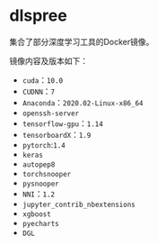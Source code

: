# dlspree

集合了部分深度学习工具的Docker镜像。

镜像内容及版本如下：

+ `cuda`：`10.0`
+ `CUDNN`：`7`
+ `Anaconda`：`2020.02-Linux-x86_64`
+ `openssh-server`
+ `tensorflow-gpu`：`1.14`
+ `tensorboardX`：`1.9`
+ `pytorch`:`1.4`
+ `keras`
+ `autopep8`
+ `torchsnooper`
+ `pysnooper`
+ `NNI`：`1.2`
+ `jupyter_contrib_nbextensions` 
+ `xgboost`
+ `pyecharts`
+ `DGL`